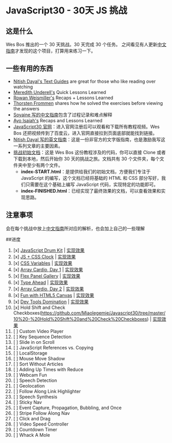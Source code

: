 # JavaScript30 - 30天 JS 挑战

## 这是什么

Wes Bos 推出的一个 30 天挑战。30 天完成 30 个任务。
之间看见有人更新[中文指南](https://github.com/soyaine/JavaScript30)才发现的这个项目，打算用来练习一下。

## 一些有用的东西

- [Nitish Dayal's Text Guides](https://github.com/nitishdayal/JavaScript30) are great for those who like reading over watching
- [Meredith Underell's](http://blog.meredithunderell.com/tag/javascript30/) Quick Lessons Learned
- [Rowan Weismiller's](http://rowanweismiller.com/blog/javascript-30/) Recaps + Lessons Learned
- [Thorsten Frommen](https://tfrommen.de/tag/javascript-30/) shares how he solved the exercises before viewing the answers
- [Soyaine 写的中文指南](https://github.com/soyaine/JavaScript30)包含了过程记录和难点解释
- [Ayo Isaiah's](https://freshman.tech/archive/#javascript30) Recaps and Lessons Learned
- [JavaScript30 官网](https://javascript30.com)：进入官网注册后可以观看和下载所有教程视频。Wes Bos 还把视频传到了百度云，进入官网直接拉到页面底部就能找到链接。
- [Nitish Dayal 写的英文指南](https://github.com/nitishdayal/JavaScript30/tree/master/exercises)：这是一份非官方的文字版指南，也是激励我写这一系列文章的主要因素。
- [挑战初始文档](https://github.com/wesbos/JavaScript30)：这是 Wes Bos 这份教程涉及的代码，你可以直接 Clone 或者下载到本地，然后开始你 30 天的挑战之旅。文档共有 30 个文件夹，每个文件夹中至少有两个文件。
	- **index-START.html**：是提供给我们的初始文档，方便我们专注于 JavaScript 的编写，这个文档已经将基础的 HTML 和 CSS 部分写好，我们只需要在这个基础上编写 JavaScript 代码，实现特定的功能即可。
	- **index-FINISHED.html**：已经实现了最终效果的文档，可以查看效果和实现思路。

## 注意事项
会在每个挑战中放上[中文指南](https://github.com/soyaine/JavaScript30)所对应的解析，也会加上自己的一些理解

##进度

1. [x] [JavaScript Drum Kit](https://github.com/Miaolegemie/Javascript30/tree/master/01%20-%20JavaScript%20Drum%20Kit) |  [实现效果](https://miaolegemie.github.io/Javascript30/01%20-%20JavaScript%20Drum%20Kit/)
2. [x] [JS + CSS Clock](https://github.com/Miaolegemie/Javascript30/tree/master/02%20-%20JS%20%2B%20CSS%20Clock) | [实现效果](https://miaolegemie.github.io/Javascript30/02%20-%20JS%20+%20CSS%20Clock/)
3. [x] [CSS Variables](https://github.com/Miaolegemie/Javascript30/tree/master/03%20-%20CSS%20Variables) | [实现效果](https://miaolegemie.github.io/Javascript30/03%20-%20CSS%20Variables/)
4. [x] [Array Cardio, Day 1](https://github.com/Miaolegemie/Javascript30/tree/master/04%20-%20Array%20Cardio%20Day%201) | [实现效果](https://miaolegemie.github.io/Javascript30/04%20-%20Array%20Cardio%20Day%201/)
5. [x] [Flex Panel Gallery](https://github.com/Miaolegemie/Javascript30/tree/master/05%20-%20Flex%20Panel%20Gallery) | [实现效果](https://miaolegemie.github.io/Javascript30/05%20-%20Flex%20Panel%20Gallery/)
6. [x] [Type Ahead](https://github.com/Miaolegemie/Javascript30/tree/master/06%20-%20Type%20Ahead) | [实现效果](https://miaolegemie.github.io/Javascript30/06%20-%20Type%20Ahead/)
7. [x] [Array Cardio, Day 2](https://github.com/Miaolegemie/Javascript30/tree/master/07%20-%20Array%20Cardio%20Day%202) | [实现效果](https://miaolegemie.github.io/Javascript30/07%20-%20Array%20Cardio%20Day%202/)
8. [x] [Fun with HTML5 Canvas](https://github.com/Miaolegemie/Javascript30/tree/master/08%20-%20Fun%20with%20HTML5%20Canvas) | [实现效果](https://miaolegemie.github.io/Javascript30/08%20-%20Fun%20with%20HTML5%20Canvas/)
9. [x] [Dev Tools Domination](https://github.com/Miaolegemie/Javascript30/tree/master/09%20-%20Dev%20Tools%20Domination) | [实现效果](https://miaolegemie.github.io/Javascript30/09%20-%20Dev%20Tools%20Domination/)
10. [x] Hold Shift and Check Checkboxes(https://github.com/Miaolegemie/Javascript30/tree/master/10%20-%20Hold%20Shift%20and%20Check%20Checkboxes) | [实现效果](https://miaolegemie.github.io/Javascript30/10%20-%20Hold%20Shift%20and%20Check%20Checkboxes/)
11. [ ] Custom Video Player
12. [ ] Key Sequence Detection
13. [ ] Slide in on Scroll
14. [ ] JavaScript References vs. Copying
15. [ ] LocalStorage
16. [ ] Mouse Move Shadow
17. [ ] Sort Without Articles
18. [ ] Adding Up Times with Reduce
19. [ ] Webcam Fun
20. [ ] Speech Detection
21. [ ] Geolocation
22. [ ] Follow Along Link Highlighter
23. [ ] Speech Synthesis
24. [ ] Sticky Nav
25. [ ] Event Capture, Propagation, Bubbling, and Once
26. [ ] Stripe Follow Along Nav
27. [ ] Click and Drag
28. [ ] Video Speed Controller
29. [ ] Countdown Timer
30. [ ] Whack A Mole
